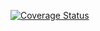 <a href='https://coveralls.io/github/sarias-eb/Django-project-Todo?branch=master'><img src='https://coveralls.io/repos/github/sarias-eb/Django-project-Todo/badge.svg?branch=master' alt='Coverage Status' /></a>

